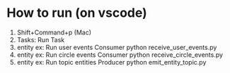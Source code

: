 # How to run (on vscode)
1. Shift+Command+p (Mac)
2. Tasks: Run Task
3. entity ex: Run user events Consumer
    python receive_user_events.py
4. entity ex: Run circle events Consumer
    python receive_circle_events.py
5. entity ex: Run topic entities Producer
    python emit_entity_topic.py
